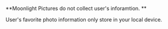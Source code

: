 **Moonlight Pictures do not collect user's inforamtion. **

User's favorite photo information only store in your local device.